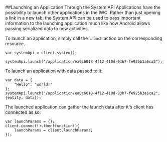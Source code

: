 ##Launching an Application Through the System API
Applications have the possibility to launch other applications in the IWC. Rather than just opening a link in a new tab,
the System API can be used to pass important information to the launching application much like how Android allows
passing serialized data to new activities.

To launch an application, simply call the `launch` action on the corresponding resource.

```
var systemApi = client.system();

systemApi.launch("/application/ea0c6018-4f12-410d-93b7-fe925b3a6ca2");
```

To launch an application with data passed to it:
```
var data = {
    "Hello": "world!"
};
systemApi.launch("/application/ea0c6018-4f12-410d-93b7-fe925b3a6ca2",{entity: data});
```

The launched application can gather the launch data after it's client has connected as so:
```
var launchParams = {};
client.connect().then(function(){
    launchParams = client.launchParams;
});
```